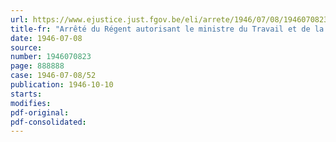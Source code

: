 ```yaml
---
url: https://www.ejustice.just.fgov.be/eli/arrete/1946/07/08/1946070823/justel
title-fr: "Arrêté du Régent autorisant le ministre du Travail et de la Prévoyance sociale à déléguer certains pouvoirs qui lui sont conférés en matière de réglementation industrielle"
date: 1946-07-08
source:
number: 1946070823
page: 888888
case: 1946-07-08/52
publication: 1946-10-10
starts:
modifies:
pdf-original:
pdf-consolidated:
---
```


